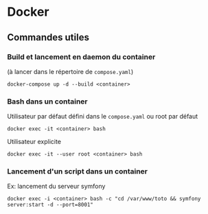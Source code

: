 # Docker

## Commandes utiles

### Build et lancement en daemon du container

(à lancer dans le répertoire de `compose.yaml`)

```
docker-compose up -d --build <container>
```

### Bash dans un container

Utilisateur par défaut défini dans le `compose.yaml` ou root par défaut

```
docker exec -it <container> bash
```

Utilisateur explicite

```
docker exec -it --user root <container> bash
```

### Lancement d'un script dans un container

Ex: lancement du serveur symfony

```
docker exec -i <container> bash -c "cd /var/www/toto && symfony server:start -d --port=8001"
```
